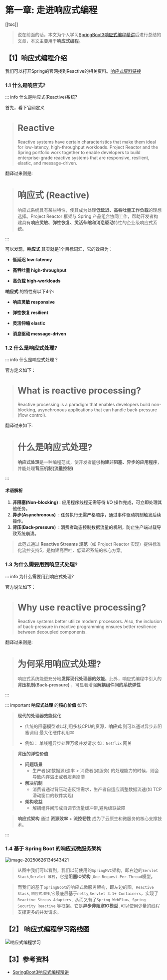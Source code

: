 # 第一章: 走进响应式编程

[[toc]]

> 说在前面的话，本文为个人学习[SpringBoot3响应式编程精讲](https://www.bilibili.com/video/BV1gsYEeLEuM?spm_id_from=333.788.videopod.episodes&vd_source=65c7f6924d2d8ba5fa0d4c448818e08a)后进行总结的文章，本文主要用于<b>响应式编程</b>。



## 【1】响应式编程介绍

我们可以打开Spring的官网找到Reactive的相关资料。[响应式资料链接](https://spring.io/reactive)

### 1.1 什么是响应式?

::: info  什么是响应式(Reactive)系统?  

首先，看下官网定义

> # Reactive
>
>   Reactive systems have certain characteristics that make them ideal for low-latency, high-throughput workloads. Project Reactor and the Spring  portfolio work together to enable developers to build enterprise-grade  reactive systems that are responsive, resilient, elastic, and  message-driven.

翻译过来则是:

> # 响应式 (Reactive)
>
> 响应式系统具有某些特性，使其成为处理‌**低延迟、高吞吐量工作负载**‌的理想选择。Project Reactor 框架与 Spring 产品组合协同工作，帮助开发者构建具有‌**响应灵敏、弹性恢复、灵活伸缩和消息驱动**‌特性的企业级响应式系统。

:::

可以发现，**响应式** 其实就是1个目标词汇，它的效果为：

- **低延迟				 low-latency**

- **高吞吐量               high-throughput** 

- **高负载                 high-workloads**

**响应式** 的特性有以下4个:

- **响应灵敏    responsive**

- **弹性恢复    resilient**

- **灵活伸缩    elastic**

- **消息驱动    message-driven**

### 1.2 什么是响应式处理?

::: info 什么是响应式处理？ 

官方定义如下：

> #  What is reactive processing?
>
> Reactive processing is a paradigm that enables developers build  non-blocking, asynchronous applications that can handle back-pressure  (flow control).

翻译过来如下:

> # 什么是响应式处理?
>
> **响应式处理**‌是一种编程范式，使开发者能够‌**构建非阻塞、异步的应用程序**‌，并能处理**背压机制(流量控制)** 

:::

#### 术语解析

1. **非阻塞(Non-blocking)** ‌: 
   应用程序线程无需等待 I/O 操作完成，可立即处理其他任务。
2. ‌**异步(Asynchronous)** ‌ ‌: 
   任务执行无需严格顺序，通过事件驱动机制触发后续操作。
3. ‌**背压(Back-pressure)** ‌ ‌: 
   消费者动态控制数据流量的机制，防止生产端过载导致系统崩溃。

> 此范式通过 ‌**Reactive Streams 规范**‌（如 Project Reactor 实现）提供标准化流控支持5，是构建高吞吐、低延迟系统的核心方案。

### 1.3 为什么需要用到响应式处理?

::: info 为什么需要用到响应式处理?

官方说法如下：

> # Why use reactive processing?
>
> Reactive systems better utilize modern processors. Also, the  inclusion of back-pressure in reactive programming ensures better  resilience between decoupled components.

翻译过来则是:

> # 为何采用响应式处理?
>
>  响应式系统能更充分地‌**发挥现代处理器的效能**‌。此外，响应式编程中引入的‌**背压机制(Back-pressure)** ‌，可显著增强‌**解耦组件间的系统弹性**

:::

::: important **响应式处理** 的**核心价值** 如下:

>  **现代的处理器效能优化** 
>
> - 传统的阻塞模型难以利用多核CPU的资源，**响应式** 则可以通过异步非阻塞调用 最大化硬件利用率
>
> - 例如： 单线程异步处理万级并发请求 如：`Netflix` 网关

> **背压的弹性价值** 
>
> - **问题场景** 
>   - 生产者(如数据源)速率 >  消费者(如服务) 的处理能力的时候，则会导致内存溢出或者服务崩溃
> - **解决机制** 
>   - 消费者通过背压动态反馈需求，生产者自适应调整数据流速(如 TCP滑动窗口的软件实现)
> - **架构收益** 
>   - 解耦组件间形成自调节流量缓冲带,避免级联故障

> **响应式架构** 通过 **资源效率**  +  **流控韧性** 成为了云原生和微服务的核心支撑技术。

::: 

### 1.4  **基于 Spring Boot 的响应式微服务架构**‌

![image-20250626134543421](../../../../../../../../github/qianpengzhan/docs/.vuepress/public/images/image-20250626134543421.png)

> 从图中我们可以看到，我们以前使用的`SpringMVC`架构，即右边的`Servlet Stack`,`Servlet 堆栈`，它是**阻塞IO架构** ,`One-Request-Per-Thread`模型。



> 而我们的基于`SpringBoot`的响应式微服务架构，即左边的图，`Reactive Stack`, `响应式堆栈`,它最底层基于`netty`,`Servlet 3.1+ Containers`，实现了`Reactive Streas Adapters` , 从而又有了`Spring WebFlux`、`Spring Security Reactive` 等框架。它是**异步非阻塞IO模型** ,可以使用少量的线程支撑更多的并发请求。

## 【2】 响应式编程学习路线图

![响应式编程学习](../../../../../../../7.all-umls/png-images/响应式编程学习.png)

## 【3】参考资料

- [SpringBoot3响应式编程精讲](https://www.bilibili.com/video/BV1gsYEeLEuM?spm_id_from=333.788.videopod.episodes&vd_source=65c7f6924d2d8ba5fa0d4c448818e08a)